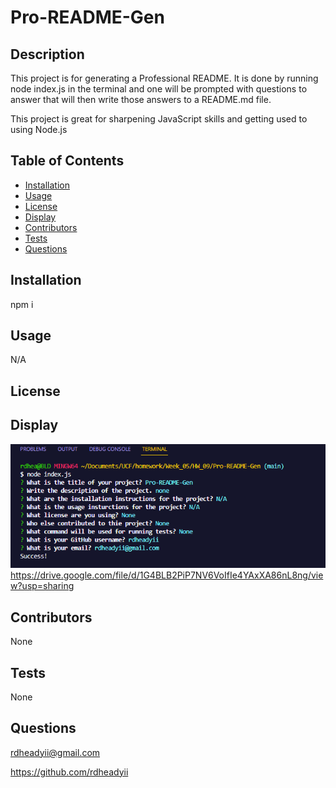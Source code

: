 # Pro-README-Gen
  
  ## Description
  This project is for generating a Professional README. It is done by running node index.js in the terminal and one will be prompted with questions to answer that will then write those answers to a README.md file. 

  This project is great for sharpening JavaScript skills and getting used to using Node.js

  ## Table of Contents
  * [Installation](#installation)
  * [Usage](#usage)
  * [License](#license)
  * [Display](#display)
  * [Contributors](#contributors)
  * [Tests](#tests)
  * [Questions](#questions)

  ## Installation
  npm i

  ## Usage
  N/A

  ## License
  
  ## Display
  ![Display of what terminal looks like](./images/screenshot.PNG)
  https://drive.google.com/file/d/1G4BLB2PiP7NV6VoIfIe4YAxXA86nL8ng/view?usp=sharing

  ## Contributors
  None

  ## Tests
  None

  ## Questions
  rdheadyii@gmail.com

  https://github.com/rdheadyii
